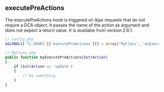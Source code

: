 executePreActions
-----------------

The executePreActions hook is triggered on Ajax requests that do not require a DCA object. It passes the name of the action as argument and does not expect a return value. It is available from version 2.6.1.

```php
// config.php
$GLOBALS['TL_HOOKS']['executePreActions'][] = array('MyClass', 'myExecutePreActions');
 
// MyClass.php
public function myExecutePreActions($strAction)
{
    if ($strAction == 'update')
    {
        // Do something
    }
}
``` 
